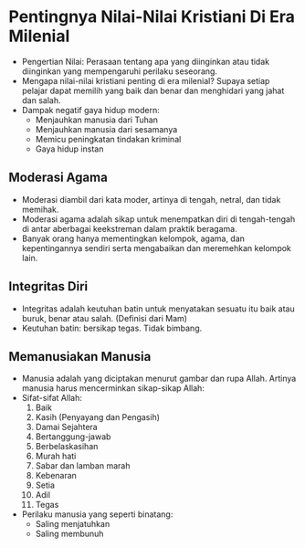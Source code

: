 # Pentingnya Nilai-Nilai Kristiani Di Era Milenial

- Pengertian Nilai: Perasaan tentang apa yang diinginkan atau tidak diinginkan yang mempengaruhi perilaku seseorang.
- Mengapa nilai-nilai kristiani penting di era milenial? Supaya setiap pelajar dapat memilih yang baik dan benar dan menghidari yang jahat dan salah.
- Dampak negatif gaya hidup modern:
    - Menjauhkan manusia dari Tuhan
    - Menjauhkan manusia dari sesamanya
    - Memicu peningkatan tindakan kriminal
    - Gaya hidup instan

## Moderasi Agama
- Moderasi diambil dari kata moder, artinya di tengah, netral, dan tidak memihak.
- Moderasi agama adalah sikap untuk menempatkan diri di tengah-tengah di antar aberbagai keekstreman dalam praktik beragama.
- Banyak orang hanya mementingkan kelompok, agama, dan kepentingannya sendiri serta mengabaikan dan meremehkan kelompok lain.

## Integritas Diri
- Integritas adalah keutuhan batin untuk menyatakan sesuatu itu baik atau buruk, benar atau salah. (Definisi dari Mam)
- Keutuhan batin: bersikap tegas. Tidak bimbang.

## Memanusiakan Manusia
- Manusia adalah yang diciptakan menurut gambar dan rupa Allah. Artinya manusia harus mencerminkan sikap-sikap Allah:
- Sifat-sifat Allah:
    1. Baik
    2. Kasih (Penyayang dan Pengasih)
    3. Damai Sejahtera
    4. Bertanggung-jawab
    5. Berbelaskasihan
    6. Murah hati
    7. Sabar dan lamban marah
    8. Kebenaran
    9. Setia
    10. Adil
    11. Tegas
- Perilaku manusia yang seperti binatang:
    - Saling menjatuhkan
    - Saling membunuh